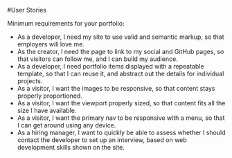 #User Stories

Minimum requirements for your portfolio:

- As a developer, I need my site to use valid and semantic markup, so that employers will love me.
- As the creator, I need the page to link to my social and GitHub pages, so that visitors can follow me, and I can build my audience.
- As a developer, I need portfolio items displayed with a repeatable template, so that I can reuse it, and abstract out the details for individual projects.
- As a visitor, I want the images to be responsive, so that content stays properly proportioned.
- As a visitor, I want the viewport properly sized, so that content fits all the size I have available.
- As a visitor, I want the primary nav to be responsive with a menu, so that I can get around using any device.
- As a hiring manager, I want to quickly be able to assess whether I should contact the developer to set up an interview, based on web development skills shown on the site.